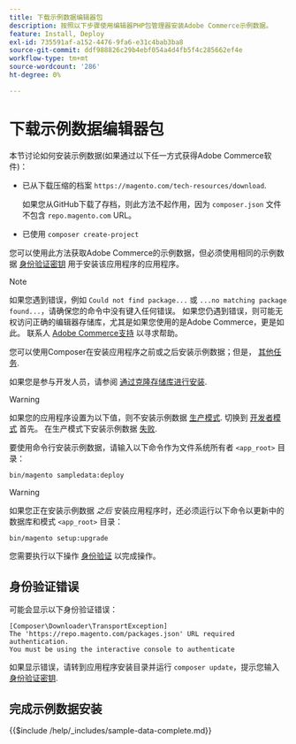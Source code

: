 ```yaml
---
title: 下载示例数据编辑器包
description: 按照以下步骤使用编辑器PHP包管理器安装Adobe Commerce示例数据。
feature: Install, Deploy
exl-id: 735591af-a152-4476-9fa6-e31c4bab3ba8
source-git-commit: ddf988826c29b4ebf054a4d4fb5f4c285662ef4e
workflow-type: tm+mt
source-wordcount: '286'
ht-degree: 0%

---
```


# 下载示例数据编辑器包

本节讨论如何安装示例数据(如果通过以下任一方式获得Adobe Commerce软件)：

* 已从下载压缩的档案 `https://magento.com/tech-resources/download`.

  如果您从GitHub下载了存档，则此方法不起作用，因为 `composer.json` 文件不包含 `repo.magento.com` URL。

* 已使用 `composer create-project`

您可以使用此方法获取Adobe Commerce的示例数据，但必须使用相同的示例数据 [身份验证密钥](../prerequisites/authentication-keys.md) 用于安装该应用程序的应用程序。

>[!NOTE]
>
>如果您遇到错误，例如 `Could not find package...` 或 `...no matching package found...`，请确保您的命令中没有键入任何错误。 如果您仍遇到错误，则可能无权访问正确的编辑器存储库，尤其是如果您使用的是Adobe Commerce，更是如此。 联系人 [Adobe Commerce支持](https://support.magento.com/hc/en-us) 以寻求帮助。

您可以使用Composer在安装应用程序之前或之后安装示例数据；但是， [其他任务](remove-or-update.md).

如果您是参与开发人员，请参阅 [通过克隆存储库进行安装](git-repositories.md).

>[!WARNING]
>
>如果您的应用程序设置为以下值，则不安装示例数据 [生产模式](../../configuration/bootstrap/application-modes.md#production-mode). 切换到 [开发者模式](../../configuration/bootstrap/application-modes.md#developer-mode) 首先。 在生产模式下安装示例数据 [失败](https://support.magento.com/hc/en-us/articles/360033824571#symptom-production-mode-trouble-samp-prod-).

要使用命令行安装示例数据，请输入以下命令作为文件系统所有者 `<app_root>` 目录：

```bash
bin/magento sampledata:deploy
```

>[!WARNING]
>
>如果您正在安装示例数据 _之后_ 安装应用程序时，还必须运行以下命令以更新中的数据库和模式 `<app_root>` 目录：

```bash
bin/magento setup:upgrade
```

您需要执行以下操作 [身份验证](../prerequisites/authentication-keys.md) 以完成操作。

## 身份验证错误

可能会显示以下身份验证错误：

```terminal
[Composer\Downloader\TransportException]
The 'https://repo.magento.com/packages.json' URL required authentication.
You must be using the interactive console to authenticate
```

如果显示错误，请转到应用程序安装目录并运行 `composer update`，提示您输入 [身份验证密钥](../prerequisites/authentication-keys.md).

## 完成示例数据安装

{{$include /help/_includes/sample-data-complete.md}}
